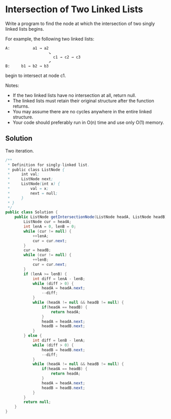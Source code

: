 # Intersection of Two Linked Lists

Write a program to find the node at which the intersection of two singly linked lists begins.


For example, the following two linked lists:

    A:          a1 → a2
                       ↘
                         c1 → c2 → c3
                       ↗            
    B:     b1 → b2 → b3

begin to intersect at node c1.


Notes:

+ If the two linked lists have no intersection at all, return null.
+ The linked lists must retain their original structure after the function returns.
+ You may assume there are no cycles anywhere in the entire linked structure.
+ Your code should preferably run in O(n) time and use only O(1) memory.


## Solution

Two iteration.

```java
/**
 * Definition for singly-linked list.
 * public class ListNode {
 *     int val;
 *     ListNode next;
 *     ListNode(int x) {
 *         val = x;
 *         next = null;
 *     }
 * }
 */
public class Solution {
    public ListNode getIntersectionNode(ListNode headA, ListNode headB) {
        ListNode cur = headA;
        int lenA = 0, lenB = 0;
        while (cur != null) {
            ++lenA;
            cur = cur.next;
        }
        cur = headB;
        while (cur != null) {
            ++lenB;
            cur = cur.next;
        }
        if (lenA >= lenB) {
            int diff = lenA - lenB;
            while (diff > 0) {
                headA = headA.next;
                --diff;
            }
            while (headA != null && headB != null) {
                if(headA == headB) {
                    return headA;
                }
                headA = headA.next;
                headB = headB.next;
            }
        } else {
            int diff = lenB - lenA;
            while (diff > 0) {
                headB = headB.next;
                --diff;
            }
            while (headA != null && headB != null) {
                if(headA == headB) {
                    return headA;
                }
                headA = headA.next;
                headB = headB.next;
            }
        }
        return null;
    }
}
```